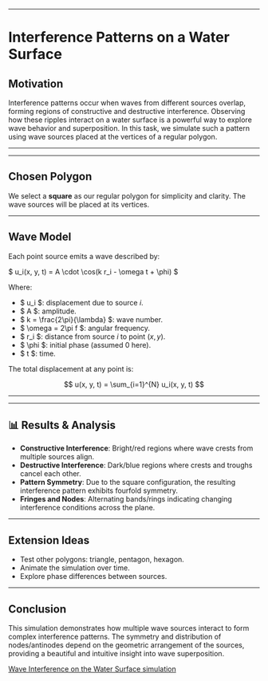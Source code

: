 
---

#  Interference Patterns on a Water Surface

##  Motivation

Interference patterns occur when waves from different sources overlap, forming regions of constructive and destructive interference. Observing how these ripples interact on a water surface is a powerful way to explore wave behavior and superposition. In this task, we simulate such a pattern using wave sources placed at the vertices of a regular polygon.

---


---

##  Chosen Polygon

We select a **square** as our regular polygon for simplicity and clarity. The wave sources will be placed at its vertices.

---

##  Wave Model

Each point source emits a wave described by:

$
u_i(x, y, t) = A \cdot \cos(k r_i - \omega t + \phi)
$

Where:
- $ u_i $: displacement due to source *i*.
- $ A $: amplitude.
- $ k = \frac{2\pi}{\lambda} $: wave number.
- $ \omega = 2\pi f $: angular frequency.
- $ r_i $: distance from source *i* to point $(x, y)$.
- $ \phi $: initial phase (assumed 0 here).
- $ t $: time.

The total displacement at any point is:

$$
u(x, y, t) = \sum_{i=1}^{N} u_i(x, y, t)
$$

---


---

## 📊 Results & Analysis

- **Constructive Interference**: Bright/red regions where wave crests from multiple sources align.
- **Destructive Interference**: Dark/blue regions where crests and troughs cancel each other.
- **Pattern Symmetry**: Due to the square configuration, the resulting interference pattern exhibits fourfold symmetry.
- **Fringes and Nodes**: Alternating bands/rings indicating changing interference conditions across the plane.

---

##  Extension Ideas

- Test other polygons: triangle, pentagon, hexagon.
- Animate the simulation over time.
- Explore phase differences between sources.

---

##  Conclusion

This simulation demonstrates how multiple wave sources interact to form complex interference patterns. The symmetry and distribution of nodes/antinodes depend on the geometric arrangement of the sources, providing a beautiful and intuitive insight into wave superposition.




[Wave Interference on the Water Surface simulation](docs.waves.html)